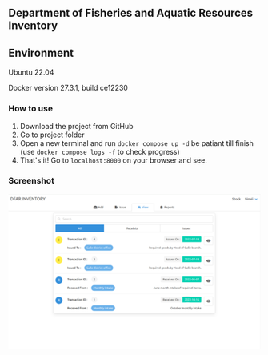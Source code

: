## Department of Fisheries and Aquatic Resources Inventory

## Environment

Ubuntu 22.04

Docker version 27.3.1, build ce12230

### How to use

1. Download the project from GitHub
2. Go to project folder
3. Open a new terminal and run `docker compose up -d` be patiant till finish (use `docker compose logs -f` to check progress)
4. That's it! Go to `localhost:8000` on your browser and see.

### Screenshot

![Inventory in action](./Screenshot-from-2024-10-16-11-33-43.png)
